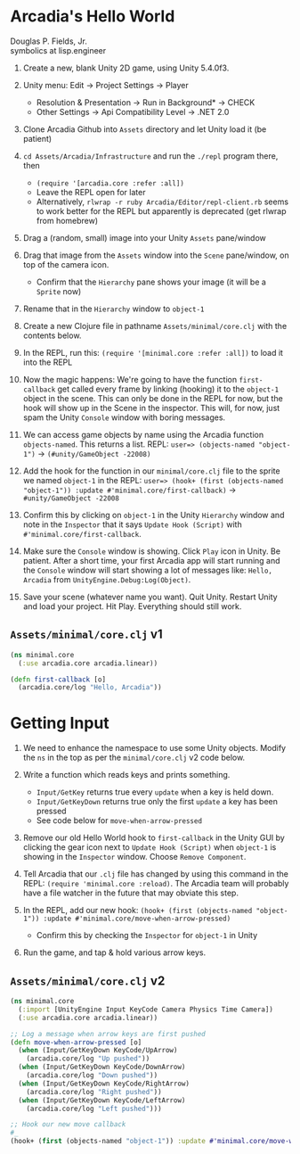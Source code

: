 # Arcadia's Hello World

Douglas P. Fields, Jr.  
symbolics at lisp.engineer

1. Create a new, blank Unity 2D game, using Unity 5.4.0f3.
2. Unity menu: Edit -> Project Settings -> Player
   * Resolution & Presentation -> Run in Background* -> CHECK
   * Other Settings -> Api Compatibility Level -> .NET 2.0
3. Clone Arcadia Github into `Assets` directory and let Unity load it (be patient)
4. `cd Assets/Arcadia/Infrastructure` and run the `./repl` program there, then
   * `(require '[arcadia.core :refer :all])`
   * Leave the REPL open for later
   * Alternatively, `rlwrap -r ruby Arcadia/Editor/repl-client.rb` seems to work better
     for the REPL but apparently is deprecated (get rlwrap from homebrew)
5. Drag a (random, small) image into your Unity `Assets` pane/window
6. Drag that image from the `Assets` window into the `Scene` pane/window, on top of the camera icon.
   * Confirm that the `Hierarchy` pane shows your image (it will be a `Sprite` now)
7. Rename that in the `Hierarchy` window to `object-1`
8. Create a new Clojure file in pathname `Assets/minimal/core.clj` with the contents below.
9. In the REPL, run this: `(require '[minimal.core :refer :all])` to load it into the REPL

10. Now the magic happens: 
We're going to have the function `first-callback` get called 
every frame by linking (hooking) it to the `object-1` object 
in the scene. This can only be done in the REPL for now, but the
hook will show up in the Scene in the inspector. This will, for
now, just spam the Unity `Console` window with boring messages.

10. We can access game objects by name using the Arcadia function `objects-named`. This returns a list. 
REPL: `user=> (objects-named "object-1")` ->
`(#unity/GameObject -22008)`

11. Add the hook for the function in our `minimal/core.clj` file to the sprite we named `object-1` in the REPL:
`user=> (hook+ (first (objects-named "object-1")) :update #'minimal.core/first-callback)` ->
`#unity/GameObject -22008`

12. Confirm this by clicking on `object-1` in the Unity `Hierarchy` window and note in the `Inspector` that it says `Update Hook (Script)` with `#'minimal.core/first-callback`.

13. Make sure the `Console` window is showing. Click `Play` icon in Unity. Be patient. After a short time, your first Arcadia app will start running and the `Console` window will start showing a lot of messages like: `Hello, Arcadia` from `UnityEngine.Debug:Log(Object)`.

14. Save your scene (whatever name you want). Quit Unity. Restart Unity and load your project. Hit Play. Everything should still work.


## `Assets/minimal/core.clj` v1

```clojure
(ns minimal.core
  (:use arcadia.core arcadia.linear))

(defn first-callback [o]
  (arcadia.core/log "Hello, Arcadia"))
```

# Getting Input

1. We need to enhance the namespace to use some Unity objects. Modify the `ns` in the top as per the `minimal/core.clj` v2 code below.

2. Write a function which reads keys and prints something.
   * `Input/GetKey` returns true every `update` when a key is held down.
   * `Input/GetKeyDown` returns true only the first `update` a key has been pressed
   * See code below for `move-when-arrow-pressed`

3. Remove our old Hello World hook to `first-callback` in the Unity GUI by clicking the gear icon next to `Update Hook (Script)` when `object-1` is showing in the `Inspector` window. Choose `Remove Component`.

4. Tell Arcadia that our `.clj` file has changed by using this command in the REPL: 
`(require 'minimal.core :reload)`. The Arcadia team will probably have a file watcher
in the future that may obviate this step.

5. In the REPL, add our new hook: `(hook+ (first (objects-named "object-1")) :update #'minimal.core/move-when-arrow-pressed)`
   * Confirm this by checking the `Inspector` for `object-1` in Unity

6. Run the game, and tap & hold various arrow keys.


## `Assets/minimal/core.clj` v2

```clojure
(ns minimal.core
  (:import [UnityEngine Input KeyCode Camera Physics Time Camera])
  (:use arcadia.core arcadia.linear))

;; Log a message when arrow keys are first pushed
(defn move-when-arrow-pressed [o]
  (when (Input/GetKeyDown KeyCode/UpArrow)
    (arcadia.core/log "Up pushed"))
  (when (Input/GetKeyDown KeyCode/DownArrow)
    (arcadia.core/log "Down pushed"))
  (when (Input/GetKeyDown KeyCode/RightArrow)
    (arcadia.core/log "Right pushed"))
  (when (Input/GetKeyDown KeyCode/LeftArrow)
    (arcadia.core/log "Left pushed")))

;; Hook our new move callback
#_
(hook+ (first (objects-named "object-1")) :update #'minimal.core/move-when-arrow-pressed)
```
